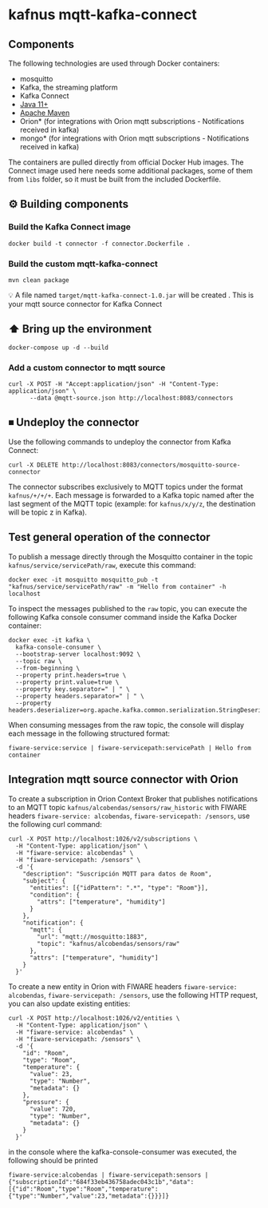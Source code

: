 # kafnus mqtt-kafka-connect

## Components

The following technologies are used through Docker containers:
* mosquitto
* Kafka, the streaming platform
* Kafka Connect
* [Java 11+](https://openjdk.java.net)
* [Apache Maven](https://maven.apache.org)
* Orion* (for integrations with Orion mqtt subscriptions - Notifications received in kafka)
* mongo* (for integrations with Orion mqtt subscriptions - Notifications received in kafka)

The containers are pulled directly from official Docker Hub images.
The Connect image used here needs some additional packages, some of them from `libs` folder, so it must be built from the 
included Dockerfile.

## ⚙️ Building components

### Build the Kafka Connect image

```
docker build -t connector -f connector.Dockerfile .
```

### Build the custom mqtt-kafka-connect

```
mvn clean package
```

💡 A file named `target/mqtt-kafka-connect-1.0.jar` will be created . This is your mqtt source connector for Kafka Connect


## ⬆️ Bring up the environment

```
docker-compose up -d --build
```

### Add a custom connector to mqtt source

```
curl -X POST -H "Accept:application/json" -H "Content-Type: application/json" \
      --data @mqtt-source.json http://localhost:8083/connectors
```

## ⏹ Undeploy the connector

Use the following commands to undeploy the connector from Kafka Connect:

```
curl -X DELETE http://localhost:8083/connectors/mosquitto-source-connector
```

The connector subscribes exclusively to MQTT topics under the format `kafnus/+/+/+`. 
Each message is forwarded to a Kafka topic named after the last segment of the MQTT topic (example: for `kafnus/x/y/z`, the destination will be topic z in Kafka).

## Test general operation of the connector

To publish a message directly through the Mosquitto container in the topic `kafnus/service/servicePath/raw`, execute this command:

```
docker exec -it mosquitto mosquitto_pub -t "kafnus/service/servicePath/raw" -m "Hello from container" -h localhost
```

To inspect the messages published to the `raw` topic, you can execute the following Kafka console consumer command inside the Kafka Docker container:

```
docker exec -it kafka \
  kafka-console-consumer \
  --bootstrap-server localhost:9092 \
  --topic raw \
  --from-beginning \
  --property print.headers=true \
  --property print.value=true \
  --property key.separator=" | " \
  --property headers.separator=" | " \
  --property headers.deserializer=org.apache.kafka.common.serialization.StringDeserializer
```

When consuming messages from the raw topic, the console will display each message in the following structured format:

```
fiware-service:service | fiware-servicepath:servicePath | Hello from container
```

## Integration mqtt source connector with Orion

To create a subscription in Orion Context Broker that publishes notifications to an MQTT topic `kafnus/alcobendas/sensors/raw_historic` with FIWARE headers `fiware-service: alcobendas`, `fiware-servicepath: /sensors`, use the following curl command:

```
curl -X POST http://localhost:1026/v2/subscriptions \
  -H "Content-Type: application/json" \
  -H "fiware-service: alcobendas" \
  -H "fiware-servicepath: /sensors" \
  -d '{
    "description": "Suscripción MQTT para datos de Room",
    "subject": {
      "entities": [{"idPattern": ".*", "type": "Room"}],
      "condition": {
        "attrs": ["temperature", "humidity"]
      }
    },
    "notification": {
      "mqtt": {
        "url": "mqtt://mosquitto:1883",
        "topic": "kafnus/alcobendas/sensors/raw"
      },
      "attrs": ["temperature", "humidity"]
    }
  }'
```
To create a new entity in Orion with FIWARE headers `fiware-service: alcobendas`, `fiware-servicepath: /sensors`, use the following HTTP request, you can also update existing entities:

```
curl -X POST http://localhost:1026/v2/entities \
  -H "Content-Type: application/json" \
  -H "fiware-service: alcobendas" \
  -H "fiware-servicepath: /sensors" \
  -d '{
    "id": "Room",
    "type": "Room",
    "temperature": {
      "value": 23,
      "type": "Number",
      "metadata": {}
    },
    "pressure": {
      "value": 720,
      "type": "Number",
      "metadata": {}
    }
  }'
```

in the console where the kafka-console-consumer was executed, the following should be printed
```
fiware-service:alcobendas | fiware-servicepath:sensors | {"subscriptionId":"684f33eb436758adec043c1b","data":[{"id":"Room","type":"Room","temperature":{"type":"Number","value":23,"metadata":{}}}]}

```
